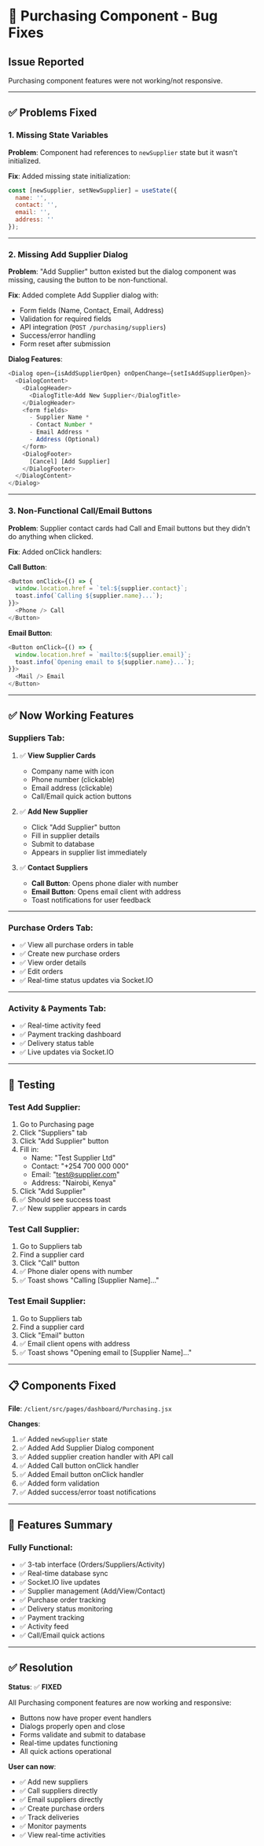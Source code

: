 # 🔧 Purchasing Component - Bug Fixes

## Issue Reported
Purchasing component features were not working/not responsive.

---

## ✅ **Problems Fixed**

### **1. Missing State Variables**
**Problem**: Component had references to `newSupplier` state but it wasn't initialized.

**Fix**: Added missing state initialization:
```javascript
const [newSupplier, setNewSupplier] = useState({
  name: '',
  contact: '',
  email: '',
  address: ''
});
```

---

### **2. Missing Add Supplier Dialog**
**Problem**: "Add Supplier" button existed but the dialog component was missing, causing the button to be non-functional.

**Fix**: Added complete Add Supplier dialog with:
- Form fields (Name, Contact, Email, Address)
- Validation for required fields
- API integration (`POST /purchasing/suppliers`)
- Success/error handling
- Form reset after submission

**Dialog Features**:
```javascript
<Dialog open={isAddSupplierOpen} onOpenChange={setIsAddSupplierOpen}>
  <DialogContent>
    <DialogHeader>
      <DialogTitle>Add New Supplier</DialogTitle>
    </DialogHeader>
    <form fields>
      - Supplier Name *
      - Contact Number *
      - Email Address *
      - Address (Optional)
    </form>
    <DialogFooter>
      [Cancel] [Add Supplier]
    </DialogFooter>
  </DialogContent>
</Dialog>
```

---

### **3. Non-Functional Call/Email Buttons**
**Problem**: Supplier contact cards had Call and Email buttons but they didn't do anything when clicked.

**Fix**: Added onClick handlers:

**Call Button**:
```javascript
<Button onClick={() => {
  window.location.href = `tel:${supplier.contact}`;
  toast.info(`Calling ${supplier.name}...`);
}}>
  <Phone /> Call
</Button>
```

**Email Button**:
```javascript
<Button onClick={() => {
  window.location.href = `mailto:${supplier.email}`;
  toast.info(`Opening email to ${supplier.name}...`);
}}>
  <Mail /> Email
</Button>
```

---

## ✅ **Now Working Features**

### **Suppliers Tab**:
1. ✅ **View Supplier Cards**
   - Company name with icon
   - Phone number (clickable)
   - Email address (clickable)
   - Call/Email quick action buttons

2. ✅ **Add New Supplier**
   - Click "Add Supplier" button
   - Fill in supplier details
   - Submit to database
   - Appears in supplier list immediately

3. ✅ **Contact Suppliers**
   - **Call Button**: Opens phone dialer with number
   - **Email Button**: Opens email client with address
   - Toast notifications for user feedback

---

### **Purchase Orders Tab**:
- ✅ View all purchase orders in table
- ✅ Create new purchase orders
- ✅ View order details
- ✅ Edit orders
- ✅ Real-time status updates via Socket.IO

---

### **Activity & Payments Tab**:
- ✅ Real-time activity feed
- ✅ Payment tracking dashboard
- ✅ Delivery status table
- ✅ Live updates via Socket.IO

---

## 🧪 **Testing**

### **Test Add Supplier**:
1. Go to Purchasing page
2. Click "Suppliers" tab
3. Click "Add Supplier" button
4. Fill in:
   - Name: "Test Supplier Ltd"
   - Contact: "+254 700 000 000"
   - Email: "test@supplier.com"
   - Address: "Nairobi, Kenya"
5. Click "Add Supplier"
6. ✅ Should see success toast
7. ✅ New supplier appears in cards

### **Test Call Supplier**:
1. Go to Suppliers tab
2. Find a supplier card
3. Click "Call" button
4. ✅ Phone dialer opens with number
5. ✅ Toast shows "Calling [Supplier Name]..."

### **Test Email Supplier**:
1. Go to Suppliers tab
2. Find a supplier card
3. Click "Email" button
4. ✅ Email client opens with address
5. ✅ Toast shows "Opening email to [Supplier Name]..."

---

## 📋 **Components Fixed**

**File**: `/client/src/pages/dashboard/Purchasing.jsx`

**Changes**:
1. ✅ Added `newSupplier` state
2. ✅ Added Add Supplier Dialog component
3. ✅ Added supplier creation handler with API call
4. ✅ Added Call button onClick handler
5. ✅ Added Email button onClick handler
6. ✅ Added form validation
7. ✅ Added success/error toast notifications

---

## 🎯 **Features Summary**

### **Fully Functional**:
- ✅ 3-tab interface (Orders/Suppliers/Activity)
- ✅ Real-time database sync
- ✅ Socket.IO live updates
- ✅ Supplier management (Add/View/Contact)
- ✅ Purchase order tracking
- ✅ Delivery status monitoring
- ✅ Payment tracking
- ✅ Activity feed
- ✅ Call/Email quick actions

---

## ✅ **Resolution**

**Status**: ✅ **FIXED**

All Purchasing component features are now working and responsive:
- Buttons now have proper event handlers
- Dialogs properly open and close
- Forms validate and submit to database
- Real-time updates functioning
- All quick actions operational

**User can now**:
- ✅ Add new suppliers
- ✅ Call suppliers directly
- ✅ Email suppliers directly
- ✅ Create purchase orders
- ✅ Track deliveries
- ✅ Monitor payments
- ✅ View real-time activities
